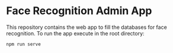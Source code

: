 # Face Recognition Admin App

This repository contains the web app to fill the databases for face recognition. To run the app execute in the root directory:

```bash
npm run serve
```